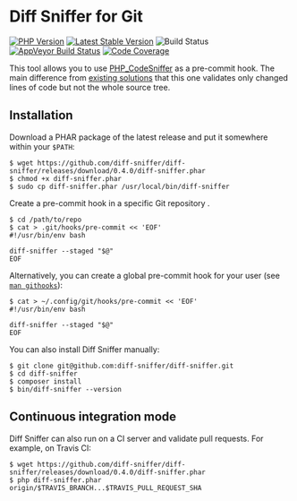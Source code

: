 Diff Sniffer for Git
====================

[![PHP Version](https://img.shields.io/badge/php-%5E7.3-blue.svg)](https://packagist.org/packages/diff-sniffer/diff-sniffer)
[![Latest Stable Version](https://poser.pugx.org/diff-sniffer/diff-sniffer/v/stable)](https://packagist.org/packages/diff-sniffer/diff-sniffer)
![Build Status](https://github.com/diff-sniffer/diff-sniffer/workflows/CI/badge.svg)
[![AppVeyor Build Status](https://ci.appveyor.com/api/projects/status/h4lviqjlte6t1vui?svg=true)](https://ci.appveyor.com/project/morozov/diff-sniffer)
[![Code Coverage](https://codecov.io/gh/diff-sniffer/diff-sniffer/branch/master/graph/badge.svg)](https://codecov.io/gh/diff-sniffer/diff-sniffer)

This tool allows you to use [PHP_CodeSniffer](https://github.com/squizlabs/PHP_CodeSniffer) as a pre-commit hook. The main difference from [existing solutions](https://github.com/s0enke/git-hooks/blob/master/phpcs-pre-commit/pre-commit) that this one validates only changed lines of code but not the whole source tree.

Installation
------------

Download a PHAR package of the latest release and put it somewhere within your `$PATH`:
```
$ wget https://github.com/diff-sniffer/diff-sniffer/releases/download/0.4.0/diff-sniffer.phar
$ chmod +x diff-sniffer.phar
$ sudo cp diff-sniffer.phar /usr/local/bin/diff-sniffer
```

Create a pre-commit hook in a specific Git repository .
```
$ cd /path/to/repo
$ cat > .git/hooks/pre-commit << 'EOF'
#!/usr/bin/env bash

diff-sniffer --staged "$@"
EOF
```

Alternatively, you can create a global pre-commit hook for your user (see [`man githooks`](https://git-scm.com/docs/githooks)):
```
$ cat > ~/.config/git/hooks/pre-commit << 'EOF'
#!/usr/bin/env bash

diff-sniffer --staged "$@"
EOF
```

You can also install Diff Sniffer manually:

```
$ git clone git@github.com:diff-sniffer/diff-sniffer.git
$ cd diff-sniffer
$ composer install
$ bin/diff-sniffer --version
```

Continuous integration mode
---------------------------

Diff Sniffer can also run on a CI server and validate pull requests. For example, on Travis CI:
```
$ wget https://github.com/diff-sniffer/diff-sniffer/releases/download/0.4.0/diff-sniffer.phar
$ php diff-sniffer.phar origin/$TRAVIS_BRANCH...$TRAVIS_PULL_REQUEST_SHA
```
